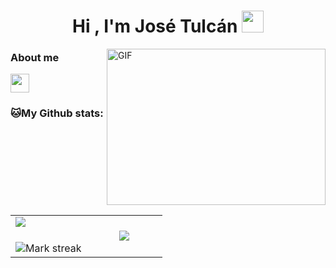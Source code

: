 <h1 align="center"><b>Hi , I'm José Tulcán </b><img src="https://media.giphy.com/media/hvRJCLFzcasrR4ia7z/giphy.gif" width="35"></h1>

<!--IMAGEN -->
<a target="_blank" align="rigth">
  <img align="right" top="500" height="250" width="350" alt="GIF" src="https://media.giphy.com/media/SWoSkN6DxTszqIKEqv/giphy.gif">
</a>

<!--SOBRE MI-->

### About me 
<picture><img src = "https://github.com/7oSkaaa/7oSkaaa/blob/main/Images/about_me.gif?raw=true" width = 30px></picture> 


### 🐱My Github stats:
<!--
[![Top Langs](https://github-readme-stats.vercel.app/api/top-langs/?username=JoseTulcan&layout=compact&text_color=daf7dc&bg_color=151515)](https://github.com/JoseTulcan/github-readme-stats)

![Apoorv's github stats](https://github-readme-stats.vercel.app/api?username=JoseTulcan&show_icons=true&title_color=ffc857&icon_color=8ac926&text_color=daf7dc&bg_color=151515&hide=["stars"])
-->
<p align="left">
<table align="left">
<tr border="none">
<td width="50%" align="center">
  <img  align="left"  src="https://github-readme-stats.vercel.app/api?username=JoseTulcan&show_icons=true&title_color=ffc857&icon_color=8ac926&text_color=daf7dc&bg_color=151515&hide=["stars"]" />
  <br></br>
  <img  title="🔥 Get streak stats for your profile at git.io/streak-stats" alt="Mark streak" src="https://github-readme-streak-stats.herokuapp.com/?user=JoseTulcan&theme=dark&hide_border=false" /> 
</td>
<td width="50%" align="center">

  <img  align="center"  src="https://github-readme-stats.anuraghazra1.vercel.app/api/top-langs/?username=JoseTulcan&theme=dark&hide_border=false&no-bg=true&no-frame=true&langs_count=7&show_icons=true&title_color=ffc857&icon_color=8ac926&text_color=daf7dc&bg_color=151515"/>

  </td>
</tr>
</table>



